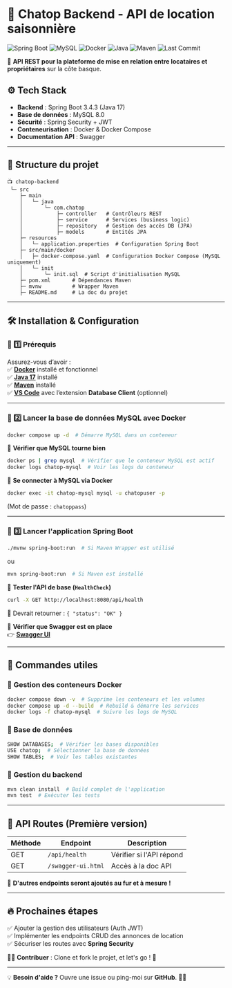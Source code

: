 # 🏡 Chatop Backend - API de location saisonnière  

![Spring Boot](https://img.shields.io/badge/Spring_Boot-3.4.3-brightgreen?logo=springboot)
![MySQL](https://img.shields.io/badge/MySQL-8.0-blue?logo=mysql)
![Docker](https://img.shields.io/badge/Docker-Compose-2496ED?logo=docker)
![Java](https://img.shields.io/badge/Java-17-orange?logo=openjdk)
![Maven](https://img.shields.io/badge/Maven-Build-red?logo=apachemaven)
![Last Commit](https://img.shields.io/github/last-commit/Escanor1986/Cha_Top_Back)  

🚀 **API REST pour la plateforme de mise en relation entre locataires et propriétaires** sur la côte basque.  

## ⚙️ **Tech Stack**

- **Backend** : Spring Boot 3.4.3 (Java 17)  
- **Base de données** : MySQL 8.0  
- **Sécurité** : Spring Security + JWT  
- **Conteneurisation** : Docker & Docker Compose  
- **Documentation API** : Swagger  

---

## 👤 **Structure du projet**

``` 
📺 chatop-backend
 └─ src
    ├─ main
    │   └─ java
    │       └─ com.chatop
    │           ├─ controller   # Contrôleurs REST
    │           ├─ service      # Services (business logic)
    │           ├─ repository   # Gestion des accès DB (JPA)
    │           ├─ models       # Entités JPA
    ├─ resources
    │   └─ application.properties  # Configuration Spring Boot
    ├─ src/main/docker
    │   ├─ docker-compose.yaml  # Configuration Docker Compose (MySQL uniquement)
    │   └─ init
    │       └─ init.sql  # Script d'initialisation MySQL
    ├─ pom.xml       # Dépendances Maven
    ├─ mvnw          # Wrapper Maven
    ├─ README.md     # La doc du projet
```

---

## 🛠️ **Installation & Configuration**

### 📌 **1️⃣ Prérequis**

Assurez-vous d’avoir :  
✅ **[Docker](https://www.docker.com/get-started/)** installé et fonctionnel  
✅ **[Java 17](https://adoptopenjdk.net/)** installé  
✅ **[Maven](https://maven.apache.org/download.cgi)** installé  
✅ **[VS Code](https://code.visualstudio.com/)** avec l’extension **Database Client** (optionnel)  

---

### 📌 **2️⃣ Lancer la base de données MySQL avec Docker**

```sh
docker compose up -d  # Démarre MySQL dans un conteneur
```

📌 **Vérifier que MySQL tourne bien**  

```sh
docker ps | grep mysql  # Vérifier que le conteneur MySQL est actif
docker logs chatop-mysql  # Voir les logs du conteneur
```

📌 **Se connecter à MySQL via Docker**  

```sh
docker exec -it chatop-mysql mysql -u chatopuser -p
```

(Mot de passe : `chatoppass`)

---

### 📌 **3️⃣ Lancer l'application Spring Boot**

```sh
./mvnw spring-boot:run  # Si Maven Wrapper est utilisé
```

ou

```sh
mvn spring-boot:run  # Si Maven est installé
```

📌 **Tester l'API de base (`HealthCheck`)**  

```sh
curl -X GET http://localhost:8080/api/health
```

🔹 Devrait retourner : `{ "status": "OK" }`  

📌 **Vérifier que Swagger est en place**  
👉 **[Swagger UI](http://localhost:8080/swagger-ui.html)**

---

## 🚀 **Commandes utiles**

### 📌 **Gestion des conteneurs Docker**

```sh
docker compose down -v  # Supprime les conteneurs et les volumes
docker compose up -d --build  # Rebuild & démarre les services
docker logs -f chatop-mysql  # Suivre les logs de MySQL
```

### 📌 **Base de données**

```sh
SHOW DATABASES;  # Vérifier les bases disponibles
USE chatop;  # Sélectionner la base de données
SHOW TABLES;  # Voir les tables existantes
```

### 📌 **Gestion du backend**

```sh
mvn clean install  # Build complet de l'application
mvn test  # Exécuter les tests
```

---

## 📝 **API Routes (Première version)**

| Méthode | Endpoint            | Description                |
|---------|---------------------|----------------------------|
| GET     | `/api/health`       | Vérifier si l'API répond  |
| GET     | `/swagger-ui.html`  | Accès à la doc API        |

📌 **D'autres endpoints seront ajoutés au fur et à mesure !**  

---

## 🔥 **Prochaines étapes**

✅ Ajouter la gestion des utilisateurs (Auth JWT)  
✅ Implémenter les endpoints CRUD des annonces de location  
✅ Sécuriser les routes avec **Spring Security**  

👨‍💻 **Contribuer** : Clone et fork le projet, et let's go ! 🚀

---

💡 **Besoin d'aide ?** Ouvre une issue ou ping-moi sur **GitHub**. 🚀🔥

